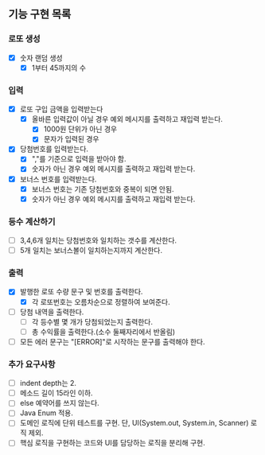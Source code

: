 ## 기능 구현 목록

### 로또 생성
- [X] 숫자 랜덤 생성
  - [X] 1부터 45까지의 수
  
### 입력
- [X] 로또 구입 금액을 입력받는다
  - [X] 올바른 입력값이 아닐 경우 예외 메시지를 출력하고 재입력 받는다.
    - [X] 1000원 단위가 아닌 경우  
    - [X] 문자가 입력된 경우
- [X] 당첨번호를 입력받는다.
  - [X] ","를 기준으로 입력을 받아야 함.
  - [X] 숫자가 아닌 경우 예외 메시지를 출력하고 재입력 받는다.
- [X] 보너스 번호를 입력받는다.
  - [X] 보너스 번호는 기존 당첨번호와 중복이 되면 안됨.
  - [X] 숫자가 아닌 경우 예외 메시지를 출력하고 재입력 받는다.

### 등수 계산하기
- [ ] 3,4,6개 일치는 당첨번호와 일치하는 갯수를 계산한다.
- [ ] 5개 일치는 보너스볼이 일치하는지까지 계산한다.

### 출력
- [X] 발행한 로또 수량 문구 및 번호를 출력한다.
  - [X] 각 로또번호는 오름차순으로 정렬하여 보여준다.
- [ ] 당첨 내역을 출력한다.
  - [ ] 각 등수별 몇 개가 당첨되었는지 출력한다.
  - [ ] 총 수익률을 출력한다.(소수 둘째자리에서 반올림)
- [ ] 모든 에러 문구는 "[ERROR]"로 시작하는 문구를 출력해야 한다. 

### 추가 요구사항
- [ ] indent depth는 2.
- [ ] 메소드 길이 15라인 이하.
- [ ] else 예약어를 쓰지 않는다.
- [ ] Java Enum 적용.
- [ ] 도메인 로직에 단위 테스트를 구현. 단, UI(System.out, System.in, Scanner) 로직 제외.
- [ ] 핵심 로직을 구현하는 코드와 UI를 담당하는 로직을 분리해 구현.

